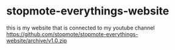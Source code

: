 # stopmote-everythings-website
this is my website that is connected to my youtube channel
https://github.com/stopmote/stopmote-everythings-website/archive/v1.0.zip
